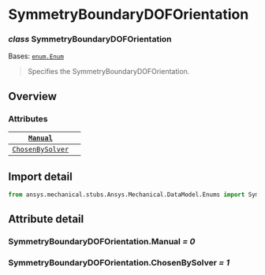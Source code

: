 # SymmetryBoundaryDOFOrientation

### *class* SymmetryBoundaryDOFOrientation

Bases: [`enum.Enum`](https://docs.python.org/3/library/enum.html#enum.Enum)

> Specifies the SymmetryBoundaryDOFOrientation.

> <!-- !! processed by numpydoc !! -->

## Overview

### Attributes

| [`Manual`](#SymmetryBoundaryDOFOrientation.Manual)                 |    |
|--------------------------------------------------------------------|----|
| [`ChosenBySolver`](#SymmetryBoundaryDOFOrientation.ChosenBySolver) |    |

## Import detail

```python
from ansys.mechanical.stubs.Ansys.Mechanical.DataModel.Enums import SymmetryBoundaryDOFOrientation
```

## Attribute detail

### SymmetryBoundaryDOFOrientation.Manual *= 0*

### SymmetryBoundaryDOFOrientation.ChosenBySolver *= 1*
